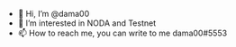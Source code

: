 - 👋 Hi, I’m @dama00
- 👀 I’m interested in  NODA and Testnet
- 📫 How to reach me, you can write to me dama00#5553

<!---
dama00/dama00 is a ✨ special ✨ repository because its `README.md` (this file) appears on your GitHub profile.
You can click the Preview link to take a look at your changes.
--->
